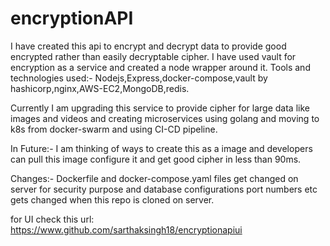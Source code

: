 # encryptionAPI

I have created this api to encrypt and decrypt data to provide good encrypted rather than easily decryptable cipher.
I have used vault for encryption as a service and created a node wrapper around it.
Tools and technologies used:-
Nodejs,Express,docker-compose,vault by hashicorp,nginx,AWS-EC2,MongoDB,redis.

Currently I am upgrading this service to provide cipher for large data like images and videos and creating microservices using golang and moving to k8s from docker-swarm and using CI-CD pipeline.

In Future:-
I am thinking of ways to create this as a image and developers can pull this image configure it and get good cipher in less than 90ms.

Changes:-
Dockerfile and docker-compose.yaml files get changed on server for security purpose and database configurations port numbers etc gets changed when this repo is cloned on server.


for UI check this url:
https://www.github.com/sarthaksingh18/encryptionapiui


